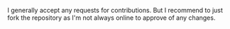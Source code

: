 I generally accept any requests for contributions. 
But I recommend to just fork the repository as I'm not always online to approve of any changes.

